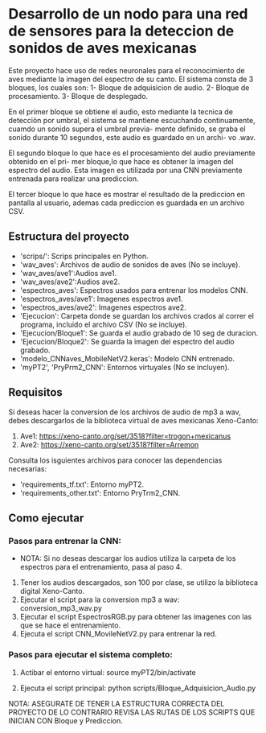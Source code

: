 # Desarrollo de un nodo para una red de sensores para la deteccion de sonidos de aves mexicanas

Este proyecto hace uso de redes neuronales para el reconocimiento de aves mediante la imagen
del espectro de su canto. El sistema consta de 3 bloques, los cuales son:
1- Bloque de adquisicion de audio.
2- Bloque de procesamiento.
3- Bloque de desplegado.

En el primer bloque se obtiene el audio, esto mediante la tecnica de detecciòn por umbral,
el sistema se mantiene escuchando continuamente, cuamdo un sonido supera el umbral previa-
mente definido, se graba el sonido durante 10 segundos, este audio es guardado en un archi-
vo .wav.

El segundo bloque lo que hace es el procesamiento del audio previamente obtenido en el pri-
mer bloque,lo que hace es obtener la imagen del espectro del audio. Esta imagen es utilizada
por una CNN previamente entrenada para realizar una prediccion.

El tercer bloque lo que hace es mostrar el resultado de la prediccion en pantalla al usuario,
ademas cada prediccion es guardada en un archivo CSV.

## Estructura del proyecto

- 'scrips/': Scrips principales en Python.
- 'wav_aves': Archivos de audio de sonidos de aves (No se incluye).
- 'wav_aves/ave1':Audios ave1.
- 'wav_aves/ave2':Audios ave2.
- 'espectros_aves': Espectros usados para entrenar los modelos CNN.
- 'espectros_aves/ave1': Imagenes espectros ave1.
- 'espectros_aves/ave2': Imagenes espectros ave2.
- 'Ejecucion': Carpeta donde se guardan los archivos crados al correr el programa, incluido el archivo CSV (No se incluye).
- 'Ejecucion/Bloque1': Se guarda el audio grabado de 10 seg de duracion.
- 'Ejecucion/Bloque2': Se guarda la imagen del espectro del audio grabado.
- 'modelo_CNNaves_MobileNetV2.keras': Modelo CNN entrenado.
- 'myPT2', 'PryPrm2_CNN': Entornos virtuyales (No se incluyen).

## Requisitos
Si deseas hacer la conversion de los archivos de audio de mp3 a wav, debes descargarlos de la biblioteca virtual de aves mexicanas
Xeno-Canto:
1. Ave1: https://xeno-canto.org/set/3518?filter=trogon+mexicanus
2. Ave2: https://xeno-canto.org/set/3518?filter=Arremon
 
Consulta los isguientes archivos para conocer las dependencias necesarias:

- 'requirements_tf.txt': Entorno myPT2.
- 'requirements_other.txt': Entorno PryTrm2_CNN.

## Como ejecutar
### Pasos para entrenar la CNN:
- NOTA: Si no deseas descargar los audios utiliza la carpeta de los espectros para el entrenamiento, pasa al paso 4.
1. Tener los audios descargados, son 100 por clase, se utilizo la biblioteca digital Xeno-Canto.
2. Ejecutar el script para la conversion mp3 a wav: conversion_mp3_wav.py
3. Ejecutar el script EspectrosRGB.py para obtener las imagenes con las que se hace el entrenamiento.
4. Ejecuta el script CNN_MovileNetV2.py para entrenar la red.

### Pasos para ejecutar el sistema completo:
1. Actibar el entorno virtual:
	source myPT2/bin/activate

2. Ejecuta el script principal:
	python scripts/Bloque_Adquisicion_Audio.py 

NOTA: ASEGURATE DE TENER LA ESTRUCTURA CORRECTA DEL PROYECTO DE LO CONTRARIO REVISA LAS RUTAS DE LOS SCRIPTS
QUE INICIAN CON Bloque y Prediccion.
